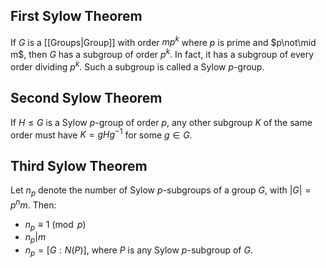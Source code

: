 ## First Sylow Theorem
If $G$ is a [[Groups|Group]] with order $mp^{k}$ where $p$ is prime and $p\not\mid m$, then $G$ has a subgroup of order $p^{k}$. In fact, it has a subgroup of every order dividing $p^{k}$.
Such a subgroup is called a Sylow $p$-group.
## Second Sylow Theorem
If $H\leq G$ is a Sylow $p$-group of order $p$, any other subgroup $K$ of the same order must have $K=gHg^{-1}$ for some $g\in G$.
## Third Sylow Theorem
Let $n_{p}$ denote the number of Sylow $p$-subgroups of a group $G$, with $|G|=p^{n}m$. Then:
- $n_p\equiv {1}\pmod{p}$
- $n_p|m$
- $n_p=[G:N(P)]$, where $P$ is any Sylow $p$-subgroup of $G$.